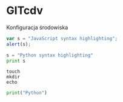 # GITcdv
Konfiguracja środowiska


```javascript
var s = "JavaScript syntax highlighting";
alert(s);
```
 
```python
s = "Python syntax highlighting"
print s
```

```
touch
mkdir
echo

```


```python
print("Python")

```
